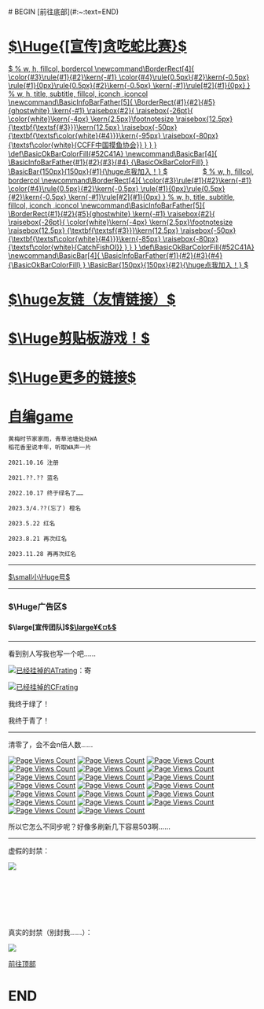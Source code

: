<head>
    <script src="https://cdn.mathjax.org/mathjax/latest/MathJax.js?config=TeX-AMS-MML_HTMLorMML" type="text/javascript"></script>
    <script type="text/x-mathjax-config">
        MathJax.Hub.Config({
            tex2jax: {
            skipTags: ['script', 'noscript', 'style', 'textarea', 'pre'],
            inlineMath: [['$','$']]
            }
        });
    </script>
</head>
# BEGIN
[前往底部](#:~:text=END)

# [$\Huge{[宣传]贪吃蛇比赛}$](https://www.luogu.com.cn/contest/153937)

[$
% w, h, fillcol, bordercol
\newcommand\BorderRect[4]{
  \color{#3}\rule{#1}{#2}\kern{-#1}
  \color{#4}\rule{0.5px}{#2}\kern{-0.5px}
  \rule{#1}{0px}\rule{0.5px}{#2}\kern{-0.5px}
  \kern{-#1}\rule[#2]{#1}{0px}
}
% w, h, title, subtitle, fillcol, iconch ,iconcol
\newcommand\BasicInfoBarFather[5]{
  \BorderRect{#1}{#2}{#5}{ghostwhite}
  \kern{-#1}
  \raisebox{#2}{
    \raisebox{-26pt}{
      \color{white}\kern{-4px}
      \kern{2.5px}\footnotesize
      \raisebox{12.5px}
 {\textbf{\textsf{#3}}}\kern{12.5px}
      \raisebox{-50px}{\textbf{\textsf\color{white}{#4}}}\kern{-95px}
      \raisebox{-80px}{\textsf\color{white}{CCFF中国摸鱼协会}}
    }
  }
}
\def\BasicOkBarColorFill{#52C41A}
\newcommand\BasicBar[4]{
  \BasicInfoBarFather{#1}{#2}{#3}{#4}
  {\BasicOkBarColorFill}
}
\BasicBar{150px}{150px}{\#1}{\huge点我加入！}
$](https://www.luogu.com.cn/team/45115 "Joined, 得分 50.ok joined")
$\qquad\qquad$
[$
% w, h, fillcol, bordercol
\newcommand\BorderRect[4]{
  \color{#3}\rule{#1}{#2}\kern{-#1}
  \color{#4}\rule{0.5px}{#2}\kern{-0.5px}
  \rule{#1}{0px}\rule{0.5px}{#2}\kern{-0.5px}
  \kern{-#1}\rule[#2]{#1}{0px}
}
% w, h, title, subtitle, fillcol, iconch ,iconcol
\newcommand\BasicInfoBarFather[5]{
  \BorderRect{#1}{#2}{#5}{ghostwhite}
  \kern{-#1}
  \raisebox{#2}{
    \raisebox{-26pt}{
      \color{white}\kern{-4px}
      \kern{2.5px}\footnotesize
      \raisebox{12.5px}
 {\textbf{\textsf{#3}}}\kern{12.5px}
      \raisebox{-50px}{\textbf{\textsf\color{white}{#4}}}\kern{-85px}
      \raisebox{-80px}{\textsf\color{white}{CatchFishOI}}
    }
  }
}
\def\BasicOkBarColorFill{#52C41A}
\newcommand\BasicBar[4]{
  \BasicInfoBarFather{#1}{#2}{#3}{#4}
  {\BasicOkBarColorFill}
}
\BasicBar{150px}{150px}{\#2}{\huge点我加入！}
$](https://www.luogu.com.cn/team/58066 "Joined, 得分 50.ok joined")
# **[$\huge友链（友情链接）$](https://www.luogu.com.cn/paste/4d27nay3)**
# [$\Huge剪贴板游戏！$](https://www.luogu.com.cn/paste/gx2c8eme)
# **[$\Huge更多的链接$](https://www.luogu.com.cn/paste/gao4ysgt)**
# **[自编game](https://www.luogu.com.cn/paste/hr1wam5n)**
```
黄梅时节家家雨，青草池塘处处WA
稻花香里说丰年，听取WA声一片
```
`2021.10.16 注册`

`2021.??.?? 蓝名`

`2022.10.17 终于绿名了……`

`2023.3/4.??(忘了) 橙名`

`2023.5.22 红名`

`2023.8.21 再次红名`

`2023.11.28 再再次红名`
***
[$\small小\Huge号$](https://www.luogu.com.cn/user/870768)
***
### $\Huge广告区$
#### $\large[宣传团队]$[$\large¥€¤₺$](https://www.luogu.com.cn/team/37214)
***
看到别人写我也写一个吧……

[![已经挂掉的ATrating](https://atrating.baoshuo.dev/rating?username=asdf123asdf)](https://atcoder.jp/users/asdf123asdf)：寄

[![已经挂掉的CFrating](https://cfrating.baoshuo.dev/rating?username=123asdf123)](https://codeforces.com/profile/123asdf123)

我终于绿了！

我终于青了！
***
清零了，会不会n倍人数……

[![Page Views Count](https://badges.toozhao.com/badges/01GQRN8FRGBKWGNEG86J3RPQ8Q/green.svg)](https://badges.toozhao.com/stats/01GQRN8FRGBKWGNEG86J3RPQ8Q "Get your own page views count badge on badges.toozhao.com")
[![Page Views Count](https://badges.toozhao.com/badges/01GQRN8FRGBKWGNEG86J3RPQ8Q/blue.svg)](https://badges.toozhao.com/stats/01GQRN8FRGBKWGNEG86J3RPQ8Q "Get your own page views count badge on badges.toozhao.com")
[![Page Views Count](https://badges.toozhao.com/badges/01GQRN8FRGBKWGNEG86J3RPQ8Q/orange.svg)](https://badges.toozhao.com/stats/01GQRN8FRGBKWGNEG86J3RPQ8Q "Get your own page views count badge on badges.toozhao.com")
[![Page Views Count](https://badges.toozhao.com/badges/01GQRN8FRGBKWGNEG86J3RPQ8Q/reen.svg)](https://badges.toozhao.com/stats/01GQRN8FRGBKWGNEG86J3RPQ8Q "Get your own page views count badge on badges.toozhao.com")
[![Page Views Count](https://badges.toozhao.com/badges/01GQRN8FRGBKWGNEG86J3RPQ8Q/een.svg)](https://badges.toozhao.com/stats/01GQRN8FRGBKWGNEG86J3RPQ8Q "Get your own page views count badge on badges.toozhao.com")
[![Page Views Count](https://badges.toozhao.com/badges/01GQRN8FRGBKWGNEG86J3RPQ8Q/en.svg)](https://badges.toozhao.com/stats/01GQRN8FRGBKWGNEG86J3RPQ8Q "Get your own page views count badge on badges.toozhao.com")
[![Page Views Count](https://badges.toozhao.com/badges/01GQRN8FRGBKWGNEG86J3RPQ8Q/n.svg)](https://badges.toozhao.com/stats/01GQRN8FRGBKWGNEG86J3RPQ8Q "Get your own page views count badge on badges.toozhao.com")
[![Page Views Count](https://badges.toozhao.com/badges/01GQRN8FRGBKWGNEG86J3RPQ8Q/1)](https://badges.toozhao.com/stats/01GQRN8FRGBKWGNEG86J3RPQ8Q "Get your own page views count badge on badges.toozhao.com")
[![Page Views Count](https://badges.toozhao.com/badges/01GQRN8FRGBKWGNEG86J3RPQ8Q/2.svg)](https://badges.toozhao.com/stats/01GQRN8FRGBKWGNEG86J3RPQ8Q "Get your own page views count badge on badges.toozhao.com")
[![Page Views Count](https://badges.toozhao.com/badges/01GQRN8FRGBKWGNEG86J3RPQ8Q/3.svg)](https://badges.toozhao.com/stats/01GQRN8FRGBKWGNEG86J3RPQ8Q "Get your own page views count badge on badges.toozhao.com")
[![Page Views Count](https://badges.toozhao.com/badges/01GQRN8FRGBKWGNEG86J3RPQ8Q/4.svg)](https://badges.toozhao.com/stats/01GQRN8FRGBKWGNEG86J3RPQ8Q "Get your own page views count badge on badges.toozhao.com")
[![Page Views Count](https://badges.toozhao.com/badges/01GQRN8FRGBKWGNEG86J3RPQ8Q/5.svg)](https://badges.toozhao.com/stats/01GQRN8FRGBKWGNEG86J3RPQ8Q "Get your own page views count badge on badges.toozhao.com")
[![Page Views Count](https://badges.toozhao.com/badges/01GQRN8FRGBKWGNEG86J3RPQ8Q/6.svg)](https://badges.toozhao.com/stats/01GQRN8FRGBKWGNEG86J3RPQ8Q "Get your own page views count badge on badges.toozhao.com")
[![Page Views Count](https://badges.toozhao.com/badges/01GQRN8FRGBKWGNEG86J3RPQ8Q/7.svg)](https://badges.toozhao.com/stats/01GQRN8FRGBKWGNEG86J3RPQ8Q "Get your own page views count badge on badges.toozhao.com")
[![Page Views Count](https://badges.toozhao.com/badges/01GQRN8FRGBKWGNEG86J3RPQ8Q/8.svg)](https://badges.toozhao.com/stats/01GQRN8FRGBKWGNEG86J3RPQ8Q "Get your own page views count badge on badges.toozhao.com")
[![Page Views Count](https://badges.toozhao.com/badges/01GQRN8FRGBKWGNEG86J3RPQ8Q/9.svg)](https://badges.toozhao.com/stats/01GQRN8FRGBKWGNEG86J3RPQ8Q "Get your own page views count badge on badges.toozhao.com")
[![Page Views Count](https://badges.toozhao.com/badges/01GQRN8FRGBKWGNEG86J3RPQ8Q/0.svg)](https://badges.toozhao.com/stats/01GQRN8FRGBKWGNEG86J3RPQ8Q "Get your own page views count badge on badges.toozhao.com")
[![Page Views Count](https://badges.toozhao.com/badges/01GQRN8FRGBKWGNEG86J3RPQ8Q/10.svg)](https://badges.toozhao.com/stats/01GQRN8FRGBKWGNEG86J3RPQ8Q "Get your own page views count badge on badges.toozhao.com")
[![Page Views Count](https://badges.toozhao.com/badges/01GQRN8FRGBKWGNEG86J3RPQ8Q/2147483647.svg)](https://badges.toozhao.com/stats/01GQRN8FRGBKWGNEG86J3RPQ8Q "Get your own page views count badge on badges.toozhao.com")
[![Page Views Count](https://badges.toozhao.com/badges/01GQRN8FRGBKWGNEG86J3RPQ8Q/-1.svg)](https://badges.toozhao.com/stats/01GQRN8FRGBKWGNEG86J3RPQ8Q "Get your own page views count badge on badges.toozhao.com")

所以它怎么不同步呢？好像多刷新几下容易503啊……
***
虚假的封禁：

![](https://cdn.luogu.com.cn/upload/image_hosting/47d6m1yv.png)

\
\
\
\
\
\
真实的封禁（别封我……）：

![](https://cdn.luogu.com.cn/upload/image_hosting/w0tzcaht.png)

[前往顶部](#:~:text=BEGIN)
# END

